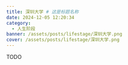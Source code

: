 ```yaml
---
title: 深圳大学 # 这是标题名称
date: 2024-12-05 12:20:34
category:
  - 人生阶段
banner: /assets/posts/lifestage/深圳大学.png
cover: /assets/posts/lifestage/深圳大学.png
---
```


TODO
